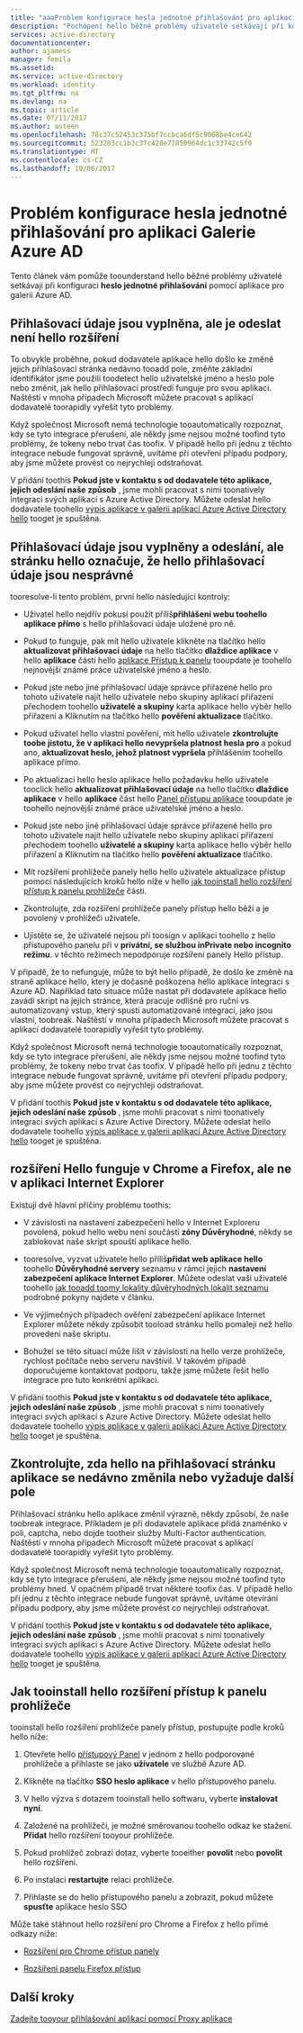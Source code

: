 ```yaml
---
title: "aaaProblem konfigurace hesla jednotné přihlašování pro aplikaci Galerie Azure AD | Microsoft Docs"
description: "Pochopení hello běžné problémy uživatelé setkávají při konfiguraci hesla jednotné přihlašování pro aplikace, které jsou již uveden v hello Azure AD Application Gallery"
services: active-directory
documentationcenter: 
author: ajamess
manager: femila
ms.assetid: 
ms.service: active-directory
ms.workload: identity
ms.tgt_pltfrm: na
ms.devlang: na
ms.topic: article
ms.date: 07/11/2017
ms.author: asteen
ms.openlocfilehash: 78c37c52453c375bf7ccbca6df5c9008be4ce642
ms.sourcegitcommit: 523283cc1b3c37c428e77850964dc1c33742c5f0
ms.translationtype: MT
ms.contentlocale: cs-CZ
ms.lasthandoff: 10/06/2017
---
```

# <a name="problem-configuring-password-single-sign-on-for-an-azure-ad-gallery-application"></a>Problém konfigurace hesla jednotné přihlašování pro aplikaci Galerie Azure AD

Tento článek vám pomůže toounderstand hello běžné problémy uživatelé setkávají při konfiguraci **heslo jednotné přihlašování** pomocí aplikace pro galerii Azure AD.

## <a name="credentials-are-filled-in-but-hello-extension-does-not-submit-them"></a>Přihlašovací údaje jsou vyplněna, ale je odeslat není hello rozšíření

To obvykle proběhne, pokud dodavatele aplikace hello došlo ke změně jejich přihlašovací stránka nedávno tooadd pole, změňte základní identifikátor jsme použili toodetect hello uživatelské jméno a heslo pole nebo změnit, jak hello přihlašovací prostředí funguje pro svou aplikaci. Naštěstí v mnoha případech Microsoft můžete pracovat s aplikací dodavatelé toorapidly vyřešit tyto problémy.

Když společnost Microsoft nemá technologie tooautomatically rozpoznat, kdy se tyto integrace přerušení, ale někdy jsme nejsou možné toofind tyto problémy, že tokeny nebo trvat čas toofix. V případě hello při jednu z těchto integrace nebude fungovat správně, uvítáme při otevření případu podpory, aby jsme můžete provést co nejrychleji odstraňovat.

V přidání toothis **Pokud jste v kontaktu s od dodavatele této aplikace,** **jejich odeslání naše způsob** , jsme mohli pracovat s nimi toonatively integraci svých aplikací s Azure Active Directory. Můžete odeslat hello dodavatele toohello [výpis aplikace v galerii aplikací Azure Active Directory hello](https://docs.microsoft.com/azure/active-directory/develop/active-directory-app-gallery-listing) tooget je spuštěna.

## <a name="credentials-are-filled-in-and-submitted-but-hello-page-indicates-hello-credentials-are-incorrect"></a>Přihlašovací údaje jsou vyplněny a odeslání, ale stránku hello označuje, že hello přihlašovací údaje jsou nesprávné

tooresolve-li tento problém, první hello následující kontroly:

-   Uživatel hello nejdřív pokusí použít příliš**přihlášení webu toohello aplikace přímo** s hello přihlašovací údaje uložené pro ně.

  * Pokud to funguje, pak mít hello uživatele klikněte na tlačítko hello **aktualizovat přihlašovací údaje** na hello tlačítko **dlaždice aplikace** v hello **aplikace** části hello [aplikace Přístup k panelu](https://myapps.microsoft.com/) tooupdate je toohello nejnovější známé práce uživatelské jméno a heslo.

   * Pokud jste nebo jiné přihlašovací údaje správce přiřazené hello pro tohoto uživatele najít hello uživatele nebo skupiny aplikací přiřazení přechodem toohello **uživatelé a skupiny** karta aplikace hello výběr hello přiřazení a Kliknutím na tlačítko hello **pověření aktualizace** tlačítko.

-   Pokud uživatel hello vlastní pověření, mít hello uživatele **zkontrolujte toobe jistotu, že v aplikaci hello nevypršela platnost hesla pro** a pokud ano, **aktualizovat heslo, jehož platnost vypršela** přihlášením toohello aplikace přímo.

   * Po aktualizaci hello heslo aplikace hello požadavku hello uživatele tooclick hello **aktualizovat přihlašovací údaje** na hello tlačítko **dlaždice aplikace** v hello **aplikace** část hello [Panel přístupu aplikace](https://myapps.microsoft.com/) tooupdate je toohello nejnovější známé práce uživatelské jméno a heslo.

   * Pokud jste nebo jiné přihlašovací údaje správce přiřazené hello pro tohoto uživatele najít hello uživatele nebo skupiny aplikací přiřazení přechodem toohello **uživatelé a skupiny** karta aplikace hello výběr hello přiřazení a Kliknutím na tlačítko hello **pověření aktualizace** tlačítko.

-   Mít rozšíření prohlížeče panely hello hello uživatele aktualizace přístup pomocí následujících kroků hello níže v hello [jak tooinstall hello rozšíření přístup k panelu prohlížeče](#how-to-install-the-access-panel-browser-extension) části.

-   Zkontrolujte, zda rozšíření prohlížeče panely přístup hello běží a je povolený v prohlížeči uživatele.

-   Ujistěte se, že uživatelé nejsou při toosign v aplikaci toohello z hello přístupového panelu při v **privátní, se službou inPrivate nebo incognito režimu**. v těchto režimech nepodporuje rozšíření panely Hello přístup.

V případě, že to nefunguje, může to být hello případě, že došlo ke změně na straně aplikace hello, který je dočasně poškozena hello aplikace integraci s Azure AD. Například tato situace může nastat při dodavatele aplikace hello zavádí skript na jejich stránce, která pracuje odlišně pro ruční vs automatizovaný vstup, který spustí automatizované integraci, jako jsou vlastní, toobreak. Naštěstí v mnoha případech Microsoft můžete pracovat s aplikací dodavatelé toorapidly vyřešit tyto problémy.

Když společnost Microsoft nemá technologie tooautomatically rozpoznat, kdy se tyto integrace přerušení, ale někdy jsme nejsou možné toofind tyto problémy, že tokeny nebo trvat čas toofix. V případě hello při jednu z těchto integrace nebude fungovat správně, uvítáme při otevření případu podpory, aby jsme můžete provést co nejrychleji odstraňovat.

V přidání toothis **Pokud jste v kontaktu s od dodavatele této aplikace,** **jejich odeslání naše způsob** , jsme mohli pracovat s nimi toonatively integraci svých aplikací s Azure Active Directory. Můžete odeslat hello dodavatele toohello [výpis aplikace v galerii aplikací Azure Active Directory hello](https://docs.microsoft.com/azure/active-directory/develop/active-directory-app-gallery-listing) tooget je spuštěna.

## <a name="hello-extension-works-in-chrome-and-firefox-but-not-in-internet-explorer"></a>rozšíření Hello funguje v Chrome a Firefox, ale ne v aplikaci Internet Explorer

Existují dvě hlavní příčiny problému toothis:

-   V závislosti na nastavení zabezpečení hello v Internet Exploreru povolená, pokud hello webu není součástí **zóny Důvěryhodné**, někdy se zablokovat naše skript spouští aplikace hello.

  *  tooresolve, vyzvat uživatele hello příliš**přidat web aplikace hello** toohello **Důvěryhodné servery** seznamu v rámci jejich **nastavení zabezpečení aplikace Internet Explorer**. Můžete odeslat vaši uživatelé toohello [jak tooadd toomy lokality důvěryhodných lokalit seznamu](https://answers.microsoft.com/en-us/ie/forum/ie9-windows_7/how-do-i-add-a-site-to-my-trusted-sites-list/98cc77c8-b364-e011-8dfc-68b599b31bf5) podrobné pokyny najdete v článku.

-   Ve výjimečných případech ověření zabezpečení aplikace Internet Explorer můžete někdy způsobit tooload stránku hello pomaleji než hello provedení naše skriptu.

   * Bohužel se této situaci může lišit v závislosti na hello verze prohlížeče, rychlost počítače nebo serveru navštívil. V takovém případě doporučujeme kontaktovat podporu, takže jsme můžete řešit hello integrace pro tuto konkrétní aplikaci.

V přidání toothis **Pokud jste v kontaktu s od dodavatele této aplikace,** **jejich odeslání naše způsob** , jsme mohli pracovat s nimi toonatively integraci svých aplikací s Azure Active Directory. Můžete odeslat hello dodavatele toohello [výpis aplikace v galerii aplikací Azure Active Directory hello](https://docs.microsoft.com/azure/active-directory/develop/active-directory-app-gallery-listing) tooget je spuštěna.

## <a name="check-if-hello-applications-login-page-has-changed-recently-or-requires-an-additional-field"></a>Zkontrolujte, zda hello na přihlašovací stránku aplikace se nedávno změnila nebo vyžaduje další pole

Přihlašovací stránku hello aplikace změnil výrazně, někdy způsobí, že naše toobreak integrace. Příkladem je při dodavatele aplikace přidá znaménko v poli, captcha, nebo dojde tootheir služby Multi-Factor authentication. Naštěstí v mnoha případech Microsoft můžete pracovat s aplikací dodavatelé toorapidly vyřešit tyto problémy.

Když společnost Microsoft nemá technologie tooautomatically rozpoznat, kdy se tyto integrace přerušení, ale někdy jsme nejsou možné toofind tyto problémy hned. V opačném případě trvat některé toofix čas. V případě hello při jednu z těchto integrace nebude fungovat správně, uvítáme otevírání případu podpory, aby jsme můžete provést co nejrychleji odstraňovat.

V přidání toothis **Pokud jste v kontaktu s od dodavatele této aplikace,** **jejich odeslání naše způsob** , jsme mohli pracovat s nimi toonatively integraci svých aplikací s Azure Active Directory. Můžete odeslat hello dodavatele toohello [výpis aplikace v galerii aplikací Azure Active Directory hello](https://docs.microsoft.com/azure/active-directory/develop/active-directory-app-gallery-listing) tooget je spuštěna.

## <a name="how-tooinstall-hello-access-panel-browser-extension"></a>Jak tooinstall hello rozšíření přístup k panelu prohlížeče

tooinstall hello rozšíření prohlížeče panely přístup, postupujte podle kroků hello níže:

1.  Otevřete hello [přístupový Panel](https://myapps.microsoft.com) v jednom z hello podporované prohlížeče a přihlaste se jako **uživatele** ve službě Azure AD.

2.  Klikněte na tlačítko **SSO heslo aplikace** v hello přístupového panelu.

3.  V hello výzva s dotazem tooinstall hello softwaru, vyberte **instalovat nyní**.

4.  Založené na prohlížeči, je možné směrovanou toohello odkaz ke stažení. **Přidat** hello rozšíření tooyour prohlížeče.

5.  Pokud prohlížeč zobrazí dotaz, vyberte tooeither **povolit** nebo **povolit** hello rozšíření.

6.  Po instalaci **restartujte** relaci prohlížeče.

7.  Přihlaste se do hello přístupového panelu a zobrazit, pokud můžete **spusťte** aplikace heslo SSO

Může také stáhnout hello rozšíření pro Chrome a Firefox z hello přímé odkazy níže:

-   [Rozšíření pro Chrome přístup panely](https://chrome.google.com/webstore/detail/access-panel-extension/ggjhpefgjjfobnfoldnjipclpcfbgbhl)

-   [Rozšíření panelu Firefox přístup](https://addons.mozilla.org/firefox/addon/access-panel-extension/)

## <a name="next-steps"></a>Další kroky
[Zadejte tooyour přihlašování aplikací pomocí Proxy aplikace](active-directory-application-proxy-sso-using-kcd.md)

